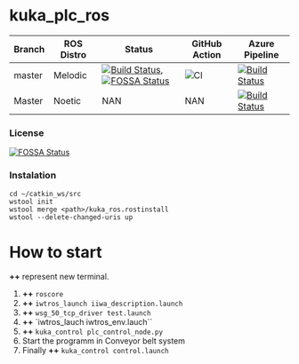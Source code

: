 # kuka_plc_ros

|Branch    |  ROS Distro  |  Status   | GitHub Action | Azure Pipeline | 
|----------|--------------|-----------|---------------|----------------|
|master    |  Melodic     |[![Build Status](https://travis-ci.org/prachandabhanu/kuka_plc_ros.svg?branch=master)](https://travis-ci.org/prachandabhanu/kuka_plc_ros),[![FOSSA Status](https://app.fossa.com/api/projects/git%2Bgithub.com%2FLernFabrik%2Fkuka_iiwa7_ros.svg?type=shield)](https://app.fossa.com/projects/git%2Bgithub.com%2FLernFabrik%2Fkuka_iiwa7_ros?ref=badge_shield) | ![CI](https://github.com/prachandabhanu/kuka_plc_ros/workflows/CI/badge.svg?branch=master) | [![Build Status](https://dev.azure.com/IWT-Digitization/BuildEnv/_apis/build/status/LernFabrik.kuka_iiwa7_ros?branchName=master&stageName=Catkin%20Build&jobName=ubuntu&configuration=ubuntu%20MELODIC)](https://dev.azure.com/IWT-Digitization/BuildEnv/_build/latest?definitionId=12&branchName=master)|
| Master   |  Noetic      |    NAN    |    NAN        |[![Build Status](https://dev.azure.com/IWT-Digitization/BuildEnv/_apis/build/status/LernFabrik.kuka_iiwa7_ros?branchName=master&stageName=Catkin%20Build&jobName=ubuntu&configuration=ubuntu%20NOETIC)](https://dev.azure.com/IWT-Digitization/BuildEnv/_build/latest?definitionId=12&branchName=master)|

### License
[![FOSSA Status](https://app.fossa.com/api/projects/git%2Bgithub.com%2FLernFabrik%2Fkuka_iiwa7_ros.svg?type=large)](https://app.fossa.com/projects/git%2Bgithub.com%2FLernFabrik%2Fkuka_iiwa7_ros?ref=badge_large)

### Instalation
```
cd ~/catkin_ws/src
wstool init
wstool merge <path>/kuka_ros.rostinstall
wstool --delete-changed-uris up
```

# How to start
**++** represent new terminal.
1. **++** `roscore`
2. **++** `iwtros_launch iiwa_description.launch`
3. **++** `wsg_50_tcp_driver test.launch`
4. **++** `iwtros_lauch iwtros_env.lauch``
5. **++** `kuka_control plc_control_node.py`
6. Start the programm in Conveyor belt system
7. Finally **++** `kuka_control control.launch`
